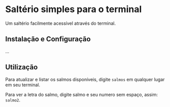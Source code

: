 # Saltério simples para o terminal
Um saltério facilmente acessível através do terminal.

## Instalação e Configuração
...

## Utilização
Para atualizar e listar os salmos disponíveis, digite `salmos` em qualquer lugar em seu terminal.

Para ver a letra do salmo, digite salmo e seu numero sem espaço, assim: `salmo2`.
